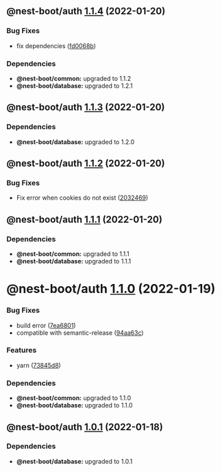 ## @nest-boot/auth [1.1.4](https://github.com/d4rkcr0w/nest-boot/compare/@nest-boot/auth@1.1.3...@nest-boot/auth@1.1.4) (2022-01-20)


### Bug Fixes

* fix dependencies ([fd0068b](https://github.com/d4rkcr0w/nest-boot/commit/fd0068b0842bb0001038dca8b6375d464dd89ed6))





### Dependencies

* **@nest-boot/common:** upgraded to 1.1.2
* **@nest-boot/database:** upgraded to 1.2.1

## @nest-boot/auth [1.1.3](https://github.com/d4rkcr0w/nest-boot/compare/@nest-boot/auth@1.1.2...@nest-boot/auth@1.1.3) (2022-01-20)





### Dependencies

* **@nest-boot/database:** upgraded to 1.2.0

## @nest-boot/auth [1.1.2](https://github.com/d4rkcr0w/nest-boot/compare/@nest-boot/auth@1.1.1...@nest-boot/auth@1.1.2) (2022-01-20)


### Bug Fixes

* Fix error when cookies do not exist ([2032469](https://github.com/d4rkcr0w/nest-boot/commit/20324694c752d6c69872d2b88f2de7eb0ff7b621))

## @nest-boot/auth [1.1.1](https://github.com/d4rkcr0w/nest-boot/compare/@nest-boot/auth@1.1.0...@nest-boot/auth@1.1.1) (2022-01-20)





### Dependencies

* **@nest-boot/common:** upgraded to 1.1.1
* **@nest-boot/database:** upgraded to 1.1.1

# @nest-boot/auth [1.1.0](https://github.com/d4rkcr0w/nest-boot/compare/@nest-boot/auth@1.0.1...@nest-boot/auth@1.1.0) (2022-01-19)


### Bug Fixes

* build error ([7ea6801](https://github.com/d4rkcr0w/nest-boot/commit/7ea6801200bf4869d17461769335d8887388657c))
* compatible with semantic-release ([94aa63c](https://github.com/d4rkcr0w/nest-boot/commit/94aa63cd1f8f7c850a71180ac6cdc300234a78d1))


### Features

* yarn ([73845d8](https://github.com/d4rkcr0w/nest-boot/commit/73845d8f3b2038c1814faa86b6170bc9a05502aa))





### Dependencies

* **@nest-boot/common:** upgraded to 1.1.0
* **@nest-boot/database:** upgraded to 1.1.0

## @nest-boot/auth [1.0.1](https://github.com/d4rkcr0w/nest-boot/compare/@nest-boot/auth@1.0.0...@nest-boot/auth@1.0.1) (2022-01-18)





### Dependencies

* **@nest-boot/database:** upgraded to 1.0.1
